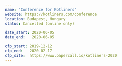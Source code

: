 ```yaml
---
name: "Conference for Kotliners"
website: https://kotliners.com/conference
location: Budapest, Hungary
status: Cancelled (online only)

date_start: 2020-06-05
date_end:   2020-06-05

cfp_start: 2019-12-12
cfp_end:   2020-02-17
cfp_site:  https://www.papercall.io/kotliners-2020
---
```

